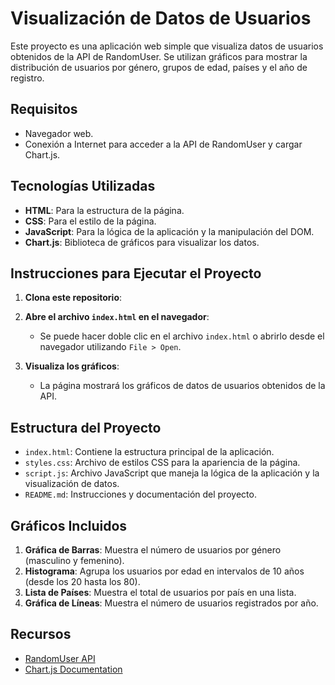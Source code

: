 # Visualización de Datos de Usuarios

Este proyecto es una aplicación web simple que visualiza datos de usuarios obtenidos de la API de RandomUser. Se utilizan gráficos para mostrar la distribución de usuarios por género, grupos de edad, países y el año de registro.

## Requisitos

- Navegador web.
- Conexión a Internet para acceder a la API de RandomUser y cargar Chart.js.

## Tecnologías Utilizadas

- **HTML**: Para la estructura de la página.
- **CSS**: Para el estilo de la página.
- **JavaScript**: Para la lógica de la aplicación y la manipulación del DOM.
- **Chart.js**: Biblioteca de gráficos para visualizar los datos.

## Instrucciones para Ejecutar el Proyecto

1. **Clona este repositorio**:

2. **Abre el archivo `index.html` en el navegador**:
    - Se puede hacer doble clic en el archivo `index.html` o abrirlo desde el navegador utilizando `File > Open`.

3. **Visualiza los gráficos**:
    - La página mostrará los gráficos de datos de usuarios obtenidos de la API.

## Estructura del Proyecto

- `index.html`: Contiene la estructura principal de la aplicación.
- `styles.css`: Archivo de estilos CSS para la apariencia de la página.
- `script.js`: Archivo JavaScript que maneja la lógica de la aplicación y la visualización de datos.
- `README.md`: Instrucciones y documentación del proyecto.

## Gráficos Incluidos

1. **Gráfica de Barras**: Muestra el número de usuarios por género (masculino y femenino).
2. **Histograma**: Agrupa los usuarios por edad en intervalos de 10 años (desde los 20 hasta los 80).
3. **Lista de Países**: Muestra el total de usuarios por país en una lista.
4. **Gráfica de Líneas**: Muestra el número de usuarios registrados por año.

## Recursos

- [RandomUser API](https://randomuser.me/)
- [Chart.js Documentation](https://www.chartjs.org/docs/latest/)


